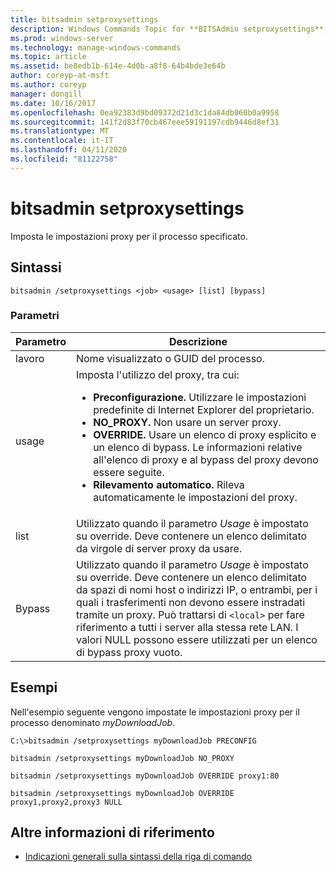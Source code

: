 ```yaml
---
title: bitsadmin setproxysettings
description: Windows Commands Topic for **BITSAdmin setproxysettings**, che imposta le impostazioni proxy per il processo specificato.
ms.prod: windows-server
ms.technology: manage-windows-commands
ms.topic: article
ms.assetid: be8edb1b-614e-4d0b-a8f8-64b4bde3e64b
author: coreyp-at-msft
ms.author: coreyp
manager: dongill
ms.date: 10/16/2017
ms.openlocfilehash: 0ea92383d9bd09372d21d3c1da84db060b0a9958
ms.sourcegitcommit: 141f2d83f70cb467eee59191197cdb9446d8ef31
ms.translationtype: MT
ms.contentlocale: it-IT
ms.lasthandoff: 04/11/2020
ms.locfileid: "81122758"
---
```

# <a name="bitsadmin-setproxysettings"></a>bitsadmin setproxysettings

Imposta le impostazioni proxy per il processo specificato.

## <a name="syntax"></a>Sintassi

```
bitsadmin /setproxysettings <job> <usage> [list] [bypass]
```

### <a name="parameters"></a>Parametri

| Parametro | Descrizione |
| --------- | ----------- |
| lavoro | Nome visualizzato o GUID del processo. |
| usage | Imposta l'utilizzo del proxy, tra cui:<ul><li>**Preconfigurazione.** Utilizzare le impostazioni predefinite di Internet Explorer del proprietario.</li><li>**NO_PROXY.** Non usare un server proxy.</li><li>**OVERRIDE.** Usare un elenco di proxy esplicito e un elenco di bypass. Le informazioni relative all'elenco di proxy e al bypass del proxy devono essere seguite.</li><li>**Rilevamento automatico.** Rileva automaticamente le impostazioni del proxy.</li></ul> |
| list | Utilizzato quando il parametro *Usage* è impostato su override. Deve contenere un elenco delimitato da virgole di server proxy da usare. |
| Bypass | Utilizzato quando il parametro *Usage* è impostato su override. Deve contenere un elenco delimitato da spazi di nomi host o indirizzi IP, o entrambi, per i quali i trasferimenti non devono essere instradati tramite un proxy. Può trattarsi di `<local>` per fare riferimento a tutti i server alla stessa rete LAN. I valori NULL possono essere utilizzati per un elenco di bypass proxy vuoto. |

## <a name="examples"></a>Esempi

Nell'esempio seguente vengono impostate le impostazioni proxy per il processo denominato *myDownloadJob*.

```
C:\>bitsadmin /setproxysettings myDownloadJob PRECONFIG
```

```
bitsadmin /setproxysettings myDownloadJob NO_PROXY
```
```
bitsadmin /setproxysettings myDownloadJob OVERRIDE proxy1:80
```

```
bitsadmin /setproxysettings myDownloadJob OVERRIDE proxy1,proxy2,proxy3 NULL
```

## <a name="additional-references"></a>Altre informazioni di riferimento

- [Indicazioni generali sulla sintassi della riga di comando](command-line-syntax-key.md)
